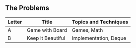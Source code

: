 ## The Problems

|  Letter | Title                     | Topics and Techniques                          |
|---------|---------------------------|-----------------------------|
|  A | Game with Board            | Games, Math                        |
|  B | Keep it Beautiful              | Implementation, Deque           |
